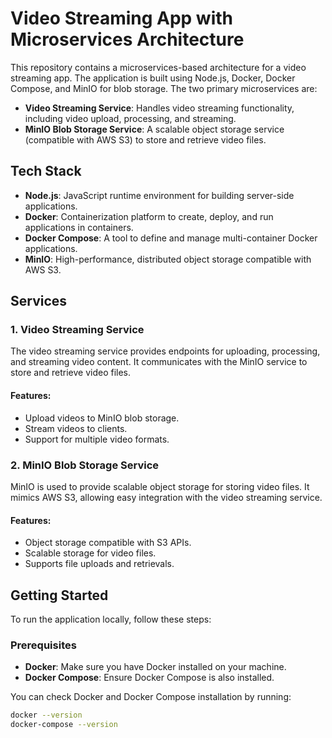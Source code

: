 # Video Streaming App with Microservices Architecture

This repository contains a microservices-based architecture for a video streaming app. The application is built using Node.js, Docker, Docker Compose, and MinIO for blob storage. The two primary microservices are:

- **Video Streaming Service**: Handles video streaming functionality, including video upload, processing, and streaming.
- **MinIO Blob Storage Service**: A scalable object storage service (compatible with AWS S3) to store and retrieve video files.

## Tech Stack

- **Node.js**: JavaScript runtime environment for building server-side applications.
- **Docker**: Containerization platform to create, deploy, and run applications in containers.
- **Docker Compose**: A tool to define and manage multi-container Docker applications.
- **MinIO**: High-performance, distributed object storage compatible with AWS S3.

## Services

### 1. **Video Streaming Service**
The video streaming service provides endpoints for uploading, processing, and streaming video content. It communicates with the MinIO service to store and retrieve video files.

#### Features:
- Upload videos to MinIO blob storage.
- Stream videos to clients.
- Support for multiple video formats.

### 2. **MinIO Blob Storage Service**
MinIO is used to provide scalable object storage for storing video files. It mimics AWS S3, allowing easy integration with the video streaming service.

#### Features:
- Object storage compatible with S3 APIs.
- Scalable storage for video files.
- Supports file uploads and retrievals.

## Getting Started

To run the application locally, follow these steps:

### Prerequisites
- **Docker**: Make sure you have Docker installed on your machine.
- **Docker Compose**: Ensure Docker Compose is also installed.

You can check Docker and Docker Compose installation by running:
```bash
docker --version
docker-compose --version
